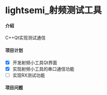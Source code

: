 # lightsemi_射频测试工具

#### 介绍
C++Qt实现测试通信

#### 项目计划

- [x] 开发射频小工具Qt界面
- [x] 实现射频小工具的串口通信功能
- [ ] 实现RX测试功能

#### 项目问题
